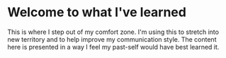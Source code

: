 # Welcome to what I've learned

This is where I step out of my comfort zone. I'm using this to stretch into new territory and to help improve my communication style. The content here is presented in a way I feel my past-self would have best learned it.
